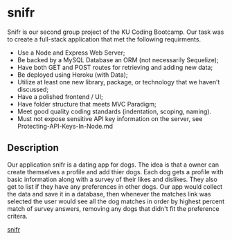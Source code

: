 # snifr

Snifr is our second group project of the KU Coding Bootcamp. Our task was to create a full-stack application that met the following requirments.

* Use a Node and Express Web Server;
* Be backed by a MySQL Database an ORM (not necessarily Sequelize);
* Have both GET and POST routes for retrieving and adding new data;
* Be deployed using Heroku (with Data);
* Utilize at least one new library, package, or technology that we haven’t discussed;
* Have a polished frontend / UI;
* Have folder structure that meets MVC Paradigm;
* Meet good quality coding standards (indentation, scoping, naming).
* Must not expose sensitive API key information on the server, see Protecting-API-Keys-In-Node.md

## Description

Our application snifr is a dating app for dogs. The idea is that a owner can create themselves a profile and add thier dogs. Each dog gets a profile with basic information along with a survey of their likes and dislikes. They also get to list if they have any preferences in other dogs. Our app would collect the data and save it in a database, then whenever the matches link was selected the user would see all the dog matches in order by highest percent match of survey answers, removing any dogs that didn't fit the preference critera.

[snifr](https://project2-snifr.herokuapp.com/)
